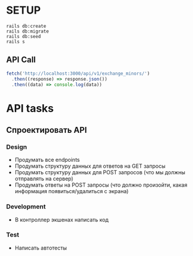 # SETUP

```
rails db:create
rails db:migrate
rails db:seed
rails s
```

## API Call

```javascript
fetch('http://localhost:3000/api/v1/exchange_minors/')
  .then((response) => response.json())
  .then((data) => console.log(data))
```

# API tasks

## Спроектировать API

### Design

- Продумать все endpoints
- Продумать структуру данных для ответов на GET запросы
- Продумать структуру данных для POST запросов (что мы должны отправлять на сервер)
- Продумать ответы на POST запросы (что должно произойти, какая информация появиться/удалиться с экрана)

### Development

- В контроллер экшенах написать код

### Test

- Написать автотесты
<!-- Test -->
